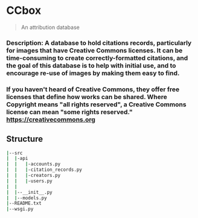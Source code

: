 # CCbox
> An attribution database
> 
### Description: A database to hold citations records, particularly for images that have Creative Commons licenses.  It can be time-consuming to create correctly-formatted citations, and the goal of this database is to help with initial use, and to encourage re-use of images by making them easy to find.

### If you haven't heard of Creative Commons, they offer free licenses that define how works can be shared.  Where Copyright means "all rights reserved", a Creative Commons license can mean "some rights reserved."  https://creativecommons.org

## Structure
```sh
|--src
|  |-api
|  |   |-accounts.py
|  |   |-citation_records.py
|  |   |-creators.py
|  |   |-users.py
|  |
|  |--__init__.py  
|  |--models.py 
|--README.txt
|--wsgi.py
```
